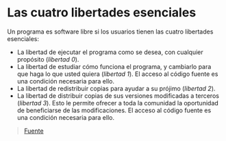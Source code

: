 # Las cuatro libertades esenciales

Un programa es software libre si los usuarios tienen las cuatro libertades esenciales:

* La libertad de ejecutar el programa como se desea, con cualquier propósito (_libertad 0_).
* La libertad de estudiar cómo funciona el programa, y cambiarlo para que haga lo que usted quiera (_libertad 1_). El acceso al código fuente es una condición necesaria para ello.
* La libertad de redistribuir copias para ayudar a su prójimo (_libertad 2_).
* La libertad de distribuir copias de sus versiones modificadas a terceros (_libertad 3_). Esto le permite ofrecer a toda la comunidad la oportunidad de beneficiarse de las modificaciones. El acceso al código fuente es una condición necesaria para ello.

> [Fuente](https://www.gnu.org/philosophy/free-sw.es.html)

